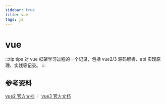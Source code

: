 ```yaml
---
sidebar: true
title: vue
tags: js
---
```


# vue

:::tip tips
对 vue 框架学习过程的一个记录，包括 vue2/3 源码解析、api 实现原理、实践等记录。
:::

## 参考资料

[vue2 官方文档](https://v2.cn.vuejs.org/) ｜ [vue3 官方文档](https://cn.vuejs.org/)
